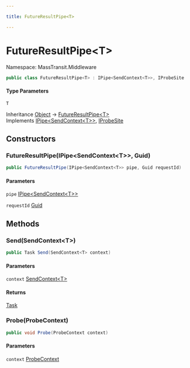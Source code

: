 ```yaml
---

title: FutureResultPipe<T>

---
```


# FutureResultPipe\<T\>

Namespace: MassTransit.Middleware

```csharp
public class FutureResultPipe<T> : IPipe<SendContext<T>>, IProbeSite
```

#### Type Parameters

`T`<br/>

Inheritance [Object](https://learn.microsoft.com/en-us/dotnet/api/system.object) → [FutureResultPipe\<T\>](../masstransit-middleware/futureresultpipe-1)<br/>
Implements [IPipe\<SendContext\<T\>\>](../../masstransit-abstractions/masstransit/ipipe-1), [IProbeSite](../../masstransit-abstractions/masstransit/iprobesite)

## Constructors

### **FutureResultPipe(IPipe\<SendContext\<T\>\>, Guid)**

```csharp
public FutureResultPipe(IPipe<SendContext<T>> pipe, Guid requestId)
```

#### Parameters

`pipe` [IPipe\<SendContext\<T\>\>](../../masstransit-abstractions/masstransit/ipipe-1)<br/>

`requestId` [Guid](https://learn.microsoft.com/en-us/dotnet/api/system.guid)<br/>

## Methods

### **Send(SendContext\<T\>)**

```csharp
public Task Send(SendContext<T> context)
```

#### Parameters

`context` [SendContext\<T\>](../../masstransit-abstractions/masstransit/sendcontext-1)<br/>

#### Returns

[Task](https://learn.microsoft.com/en-us/dotnet/api/system.threading.tasks.task)<br/>

### **Probe(ProbeContext)**

```csharp
public void Probe(ProbeContext context)
```

#### Parameters

`context` [ProbeContext](../../masstransit-abstractions/masstransit/probecontext)<br/>
